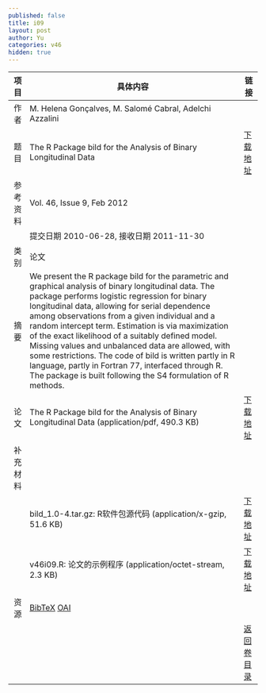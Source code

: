 ```yaml
---
published: false
title: i09
layout: post
author: Yu
categories: v46
hidden: true
---
```


| 项目 | 具体内容 | 链接 |
|---:|---|---|
| 作者 | M. Helena Gonçalves, M. Salomé  Cabral, Adelchi Azzalini| |
| 题目 |The R Package bild for the Analysis of Binary Longitudinal Data | [下载地址](http://www.jstatsoft.org/v46/i09/paper) |
| 参考资料 |Vol. 46, Issue 9, Feb 2012 | |
| | 提交日期 2010-06-28, 接收日期 2011-11-30| | 
| 类别 | 论文| |
| 摘要 | We present the R package bild for the parametric and graphical analysis of binary longitudinal data. The package performs logistic regression for binary longitudinal data, allowing for serial dependence among observations from a given individual and a random intercept term. Estimation is via maximization of the exact likelihood of a suitably defined model. Missing values and unbalanced data are allowed, with some restrictions. The code of bild is written partly in R language, partly in Fortran 77, interfaced through R. The package is built following the S4 formulation of R methods.| |
| 论文 | The R Package bild for the Analysis of Binary Longitudinal Data  (application/pdf, 490.3 KB)| [下载地址](http://www.jstatsoft.org/v46/i09/paper) |
| 补充材料 | | |
| |bild_1.0-4.tar.gz: R软件包源代码  (application/x-gzip, 51.6 KB)|  [下载地址](http://www.jstatsoft.org/v46/i09/supp/1) |
| |v46i09.R:          论文的示例程序  (application/octet-stream, 2.3 KB)|  [下载地址](http://www.jstatsoft.org/v46/i09/supp/2) |
| 资源 | [BibTeX](http://www.jstatsoft.org/v46/i09/bibtex) [OAI](http://www.jstatsoft.org/oai?verb=GetRecord&identifier=oai.jstatsoft/v46/i09&prefix=oai_dc)| |
| |  | [返回卷目录]({{site.baseurl}}/volume/v46.html) |